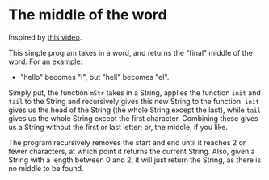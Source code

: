 # The middle of the word

Inspired by [this video](https://www.youtube.com/watch?v=DkseJv4EsLg).

This simple program takes in a word, and returns the "final" middle of the word. For an example:
* "hello" becomes "l", but "hell" becomes "el".

Simply put, the function `mStr` takes in a String, applies the function `init` and `tail` to the String and recursively
gives this new String to the function. `init` gives us the head of the String (the whole String except the last), while `tail`
gives us the whole String except the first character. Combining these gives us a String without the first or last letter; or, the middle, if you like.

The program recursively removes the start and end until it reaches 2 or fewer characters, at which point it returns the current String. Also, given a String with a length between 0 and 2, it will just return the String, as there is no middle to be found.